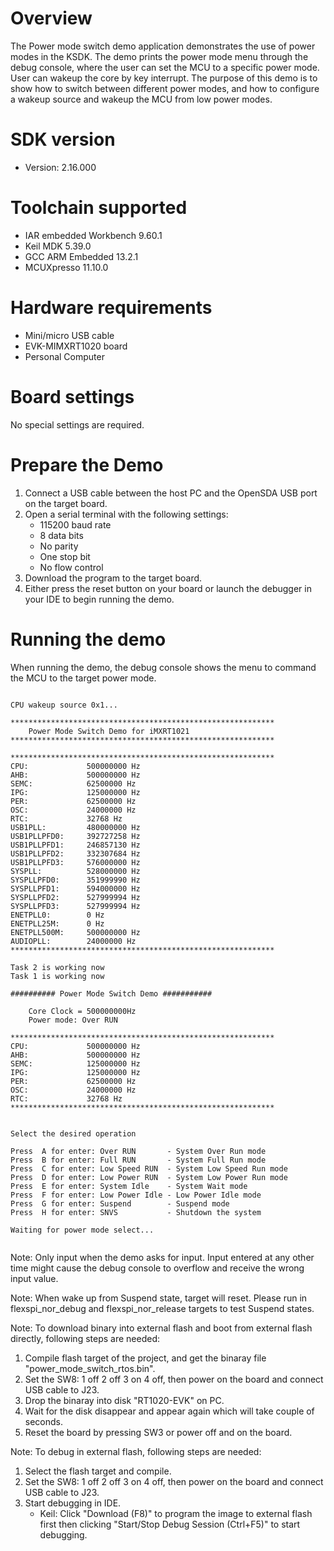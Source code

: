 Overview
========
The Power mode switch demo application demonstrates the use of power modes in the KSDK. The demo prints the power mode menu
through the debug console, where the user can set the MCU to a specific power mode. User can wakeup the core by key interrupt.
The purpose of this demo is to show how to switch between different power  modes, and how to configure a wakeup source and
wakeup the MCU from low power modes.

SDK version
===========
- Version: 2.16.000

Toolchain supported
===================
- IAR embedded Workbench  9.60.1
- Keil MDK  5.39.0
- GCC ARM Embedded  13.2.1
- MCUXpresso  11.10.0

Hardware requirements
=====================
- Mini/micro USB cable
- EVK-MIMXRT1020 board
- Personal Computer

Board settings
==============
No special settings are required.

Prepare the Demo
================
1.  Connect a USB cable between the host PC and the OpenSDA USB port on the target board. 
2.  Open a serial terminal with the following settings:
    - 115200 baud rate
    - 8 data bits
    - No parity
    - One stop bit
    - No flow control
3.  Download the program to the target board.
4.  Either press the reset button on your board or launch the debugger in your IDE to begin running the demo.

Running the demo
================
When running the demo, the debug console shows the menu to command the MCU to the target power mode.

~~~~~~~~~~~~~~~~~~~~~

CPU wakeup source 0x1...

***********************************************************
	Power Mode Switch Demo for iMXRT1021
***********************************************************

***********************************************************
CPU:             500000000 Hz
AHB:             500000000 Hz
SEMC:            62500000 Hz
IPG:             125000000 Hz
PER:             62500000 Hz
OSC:             24000000 Hz
RTC:             32768 Hz
USB1PLL:         480000000 Hz
USB1PLLPFD0:     392727258 Hz
USB1PLLPFD1:     246857130 Hz
USB1PLLPFD2:     332307684 Hz
USB1PLLPFD3:     576000000 Hz
SYSPLL:          528000000 Hz
SYSPLLPFD0:      351999990 Hz
SYSPLLPFD1:      594000000 Hz
SYSPLLPFD2:      527999994 Hz
SYSPLLPFD3:      527999994 Hz
ENETPLL0:        0 Hz
ENETPLL25M:      0 Hz
ENETPLL500M:     500000000 Hz
AUDIOPLL:        24000000 Hz
***********************************************************

Task 2 is working now
Task 1 is working now

########## Power Mode Switch Demo ###########

    Core Clock = 500000000Hz 
    Power mode: Over RUN

***********************************************************
CPU:             500000000 Hz
AHB:             500000000 Hz
SEMC:            125000000 Hz
IPG:             125000000 Hz
PER:             62500000 Hz
OSC:             24000000 Hz
RTC:             32768 Hz
***********************************************************


Select the desired operation 

Press  A for enter: Over RUN       - System Over Run mode
Press  B for enter: Full RUN       - System Full Run mode
Press  C for enter: Low Speed RUN  - System Low Speed Run mode
Press  D for enter: Low Power RUN  - System Low Power Run mode
Press  E for enter: System Idle    - System Wait mode
Press  F for enter: Low Power Idle - Low Power Idle mode
Press  G for enter: Suspend        - Suspend mode
Press  H for enter: SNVS           - Shutdown the system

Waiting for power mode select...


~~~~~~~~~~~~~~~~~~~~~


Note: Only input when the demo asks for input. Input entered at any other time might cause the debug console to overflow
and receive the wrong input value.

Note: When wake up from Suspend state, target will reset. Please run in flexspi_nor_debug and flexspi_nor_release targets to test Suspend states.

Note:
To download binary into external flash and boot from external flash directly, following steps are needed:
1. Compile flash target of the project, and get the binaray file "power_mode_switch_rtos.bin".
2. Set the SW8: 1 off 2 off 3 on 4 off, then power on the board and connect USB cable to J23.
3. Drop the binaray into disk "RT1020-EVK" on PC.
4. Wait for the disk disappear and appear again which will take couple of seconds.
5. Reset the board by pressing SW3 or power off and on the board. 

Note:
To debug in external flash, following steps are needed:
1. Select the flash target and compile.
2. Set the SW8: 1 off 2 off 3 on 4 off, then power on the board and connect USB cable to J23.
3. Start debugging in IDE.
   - Keil: Click "Download (F8)" to program the image to external flash first then clicking "Start/Stop Debug Session (Ctrl+F5)" to start debugging.
